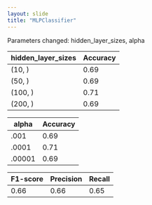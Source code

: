 ```yaml
---
layout: slide
title: "MLPClassifier"
---
```


Parameters changed: hidden_layer_sizes, alpha

|hidden_layer_sizes| Accuracy |
|------------------|----------|
|      (10, )      |   0.69   |
|      (50, )      |   0.69   |
|      (100, )     |   0.71   |
|      (200, )     |   0.69   |


|   alpha  | Accuracy |
|----------|----------|
|   .001   |   0.69   |
|  .0001   |   0.71   |
|  .00001  |   0.69   |


| F1-score |Precision |  Recall  |
|----------|----------|----------|
|   0.66   |   0.66   |   0.65   |
